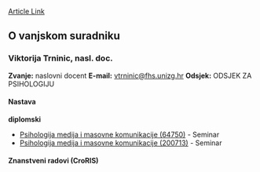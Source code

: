 [Article Link](https://www.fhs.hr/djelatnik/viktorija.trninic)

## O vanjskom suradniku
###  Viktorija Trninic, nasl. doc. 
**Zvanje:**
naslovni docent 
**E-mail:**
[vtrninic@fhs.unizg.hr](javascript:startMail\('giaeavpvs@fuh.vatmu.e'\);)
**Odsjek:**
ODSJEK ZA PSIHOLOGIJU 
#### Nastava
**diplomski**
  * [Psihologija medija i masovne komunikacije (64750)](https://www.fhs.hr/predmet/pmmmk) - Seminar
  * [Psihologija medija i masovne komunikacije (200713)](https://www.fhs.hr/predmet/pmmmk_a) - Seminar


#### Znanstveni radovi (CroRIS)
